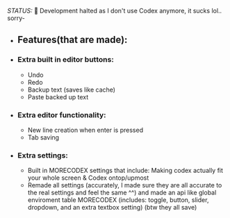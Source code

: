 _STATUS:_ 🔴
Development halted as I don't use Codex anymore, it sucks lol.. sorry-

- ## Features(that are made):
- ### Extra built in editor buttons:
  - Undo
  - Redo
  - Backup text (saves like cache)
  - Paste backed up text
- ### Extra editor functionality:
  - New line creation when enter is pressed
  - Tab saving
- ### Extra settings:
  - Built in MORECODEX settings that include: Making codex actually fit your whole screen & Codex ontop/upmost
  - Remade all settings (accurately, I made sure they are all accurate to the real settings and feel the same ^^) and made an api like global enviroment table MORECODEX (includes: toggle, button, slider, dropdown, and an extra textbox setting) (btw they all save)
